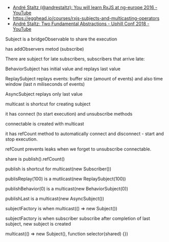 - [André Staltz (@andrestaltz): You will learn RxJS at ng-europe 2016 - YouTube](https://www.youtube.com/watch?v=uQ1zhJHclvs)
- https://egghead.io/courses/rxjs-subjects-and-multicasting-operators
- [André Staltz: Two Fundamental Abstractions - Uphill Conf 2018 - YouTube](https://www.youtube.com/watch?v=fdol03pcvMA)

Subject is a bridgeObservable to share the execution

has addObservers metod (subscribe)

There are subject for late subscribers, subscribers that arrive late:

BehaviorSubject has initial value and replays last value

ReplaySubject replays events: buffer size (amount of events) and also time window (last n miliseconds of events)

AsyncSubject replays only last value

multicast is shortcut for creating subject

it has connect (to start execution) and unsubscribe methods

connectable is created with multicast

it has refCount method to automatically connect and disconnect - start and stop execution.

refCount prevents leaks when we forget to unsubscribe connectable.

share is publish().refCount()

publish is shortcut for multicast(new Subscriber())

publisReplay(100) is a mutlicast(new ReplaySubject(100))

publishBehavior(0) is a multicast(new BehaviorSubject(0))

publishLast is a multicast(new AsyncSubject())

subjectFactory is when multicast(() => new Subject())

subjectFactory is when subscriber subscribe after completion of last subject, new subject is created

multicast(() => new Subject(), function selector(shared) {})
